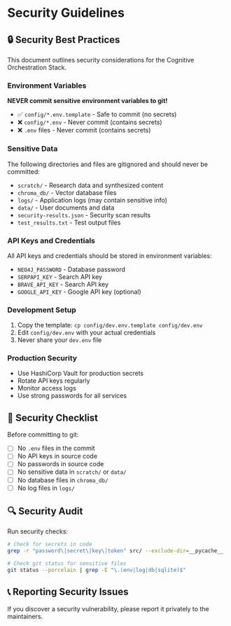 # Security Guidelines

## 🔒 Security Best Practices

This document outlines security considerations for the Cognitive Orchestration Stack.

### Environment Variables

**NEVER commit sensitive environment variables to git!**

- ✅ `config/*.env.template` - Safe to commit (no secrets)
- ❌ `config/*.env` - Never commit (contains secrets)
- ❌ `.env` files - Never commit (contains secrets)

### Sensitive Data

The following directories and files are gitignored and should never be committed:

- `scratch/` - Research data and synthesized content
- `chroma_db/` - Vector database files
- `logs/` - Application logs (may contain sensitive info)
- `data/` - User documents and data
- `security-results.json` - Security scan results
- `test_results.txt` - Test output files

### API Keys and Credentials

All API keys and credentials should be stored in environment variables:

- `NEO4J_PASSWORD` - Database password
- `SERPAPI_KEY` - Search API key
- `BRAVE_API_KEY` - Search API key
- `GOOGLE_API_KEY` - Google API key (optional)

### Development Setup

1. Copy the template: `cp config/dev.env.template config/dev.env`
2. Edit `config/dev.env` with your actual credentials
3. Never share your `dev.env` file

### Production Security

- Use HashiCorp Vault for production secrets
- Rotate API keys regularly
- Monitor access logs
- Use strong passwords for all services

## 🚨 Security Checklist

Before committing to git:

- [ ] No `.env` files in the commit
- [ ] No API keys in source code
- [ ] No passwords in source code
- [ ] No sensitive data in `scratch/` or `data/`
- [ ] No database files in `chroma_db/`
- [ ] No log files in `logs/`

## 🔍 Security Audit

Run security checks:

```bash
# Check for secrets in code
grep -r "password\|secret\|key\|token" src/ --exclude-dir=__pycache__

# Check git status for sensitive files
git status --porcelain | grep -E "\.(env|log|db|sqlite)$"
```

## 📞 Reporting Security Issues

If you discover a security vulnerability, please report it privately to the maintainers.
